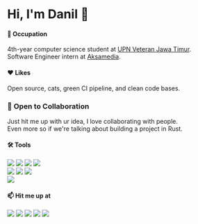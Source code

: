 # Hi, I'm Danil 👋

#### 📖 **Occupation**
4th-year computer science student at [UPN Veteran Jawa Timur](https://upnjatim.ac.id). <br>
Software Engineer intern at [Aksamedia](https://aksamedia.co.id/).

#### ❤️ **Likes**
Open source, cats, green CI pipeline, and clean code bases.

### 👥 **Open to Collaboration**
Just hit me up with ur idea, I love collaborating with people.<br>
Even more so if we're talking about building a project in Rust.

#### 🛠️ **Tools**

![](http://img.shields.io/badge/-JavaScript-white?logo=javascript&style=flat&logoColor=black&color=F7DF1E)
![](http://img.shields.io/badge/-TypeScript-white?logo=typescript&style=flat&logoColor=white&color=3178C6)
![](http://img.shields.io/badge/-Rust-white?logo=rust&style=flat&logoColor=white&color=000000)
![](http://img.shields.io/badge/-Go-white?logo=go&style=flat&logoColor=white&color=00ADD8)<br>
![](http://img.shields.io/badge/-React-white?logo=react&style=flat&logoColor=black&color=61DAFB)
![](http://img.shields.io/badge/-React%20Native-white?logo=react&style=flat&logoColor=black&color=61DAFB)
![](http://img.shields.io/badge/-Next.js-white?logo=next.js&style=flat&logoColor=white&color=000000)<br>
![](http://img.shields.io/badge/-Docker-white?logo=docker&style=flat&logoColor=white&color=2496ED)

#### 📫 **Hit me up at**

[![](http://img.shields.io/badge/-Email-lightgrey?logo=gmail&style=flat&logoColor=white&color=D14836)](mailto:danilhendrasr@gmail.com)
[![](http://img.shields.io/badge/-LinkedIn-lightgrey?logo=linkedin&style=flat&logoColor=white&color=0077B5)](https://linkedin.com/in/danilhendrasr) 
[![](http://img.shields.io/badge/-Twitter-lightgrey?logo=twitter&style=flat&logoColor=white&color=0077B5)](https://twitter.com/danilhendrasr)
[![](http://img.shields.io/badge/-Leetcode-lightgrey?logo=leetcode&style=flat&logoColor=white&color=FFA116)](https://leetcode.com/danilhendrasr)
[![](http://img.shields.io/badge/-GitLab-FC6D26?logo=gitlab&style=flat&logoColor=FC6D26&color=white)](https://gitlab.com/danilhendrasrn)

<!--
**danilhendras/danilhendras** is a ✨ _special_ ✨ repository because its `README.md` (this file) appears on your GitHub profile.

Here are some ideas to get you started:

- 🔭 I’m currently working on ...
- 🌱 I’m currently learning ...
- 👯 I’m looking to collaborate on ...
- 🤔 I’m looking for help with ...
- 💬 Ask me about ...
- 📫 How to reach me: ...
- 😄 Pronouns: ...
- ⚡ Fun fact: ...
-->
